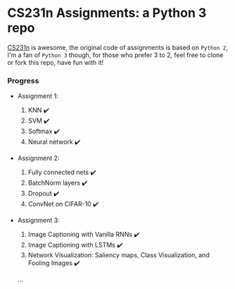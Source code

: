 # CS231n Assignments: a Python 3 repo
[CS231n](http://cs231n.stanford.edu/index.html) is awesome, the original code of assignments is based on `Python 2`, I'm a fan of `Python 3` though, for those who prefer 3 to 2, feel free to clone or fork this repo, have fun with it!

### Progress
* Assignment 1:
  1. KNN ✔️
  2. SVM ✔️
  3. Softmax ✔️
  4. Neural network  ✔️

* Assignment 2:

  1. Fully connected nets ✔️
  2. BatchNorm layers ✔️
  3. Dropout ✔️
  4. ConvNet on CIFAR-10 ✔️

* Assignment 3:
  1. Image Captioning with Vanilla RNNs ✔️
  2. Image Captioning with LSTMs ✔️
  3. Network Visualization: Saliency maps, Class Visualization, and Fooling Images ✔️

  ...
